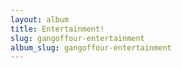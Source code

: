 ```yaml
---
layout: album
title: Entertainment!
slug: gangoffour-entertainment
album_slug: gangoffour-entertainment
---
```

